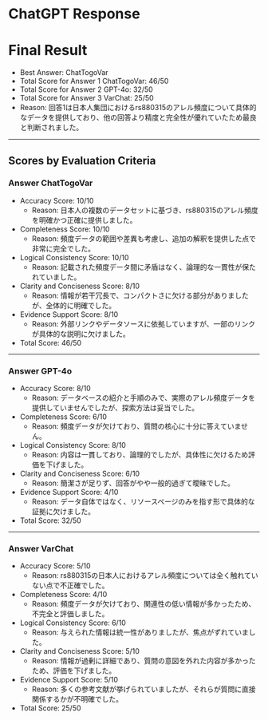 # ChatGPT Response

# Final Result

- Best Answer: ChatTogoVar
- Total Score for Answer 1 ChatTogoVar: 46/50
- Total Score for Answer 2 GPT-4o: 32/50
- Total Score for Answer 3 VarChat: 25/50
- Reason: 回答1は日本人集団におけるrs880315のアレル頻度について具体的なデータを提供しており、他の回答より精度と完全性が優れていたため最良と判断されました。

---

## Scores by Evaluation Criteria

### Answer ChatTogoVar
- Accuracy Score: 10/10
  - Reason: 日本人の複数のデータセットに基づき、rs880315のアレル頻度を明確かつ正確に提供しました。
- Completeness Score: 10/10
  - Reason: 頻度データの範囲や差異も考慮し、追加の解釈を提供した点で非常に完全でした。
- Logical Consistency Score: 10/10
  - Reason: 記載された頻度データ間に矛盾はなく、論理的な一貫性が保たれていました。
- Clarity and Conciseness Score: 8/10
  - Reason: 情報が若干冗長で、コンパクトさに欠ける部分がありましたが、全体的に明確でした。
- Evidence Support Score: 8/10
  - Reason: 外部リンクやデータソースに依拠していますが、一部のリンクが具体的な説明に欠けました。
- Total Score: 46/50

---

### Answer GPT-4o
- Accuracy Score: 8/10
  - Reason: データベースの紹介と手順のみで、実際のアレル頻度データを提供していませんでしたが、探索方法は妥当でした。
- Completeness Score: 6/10
  - Reason: 頻度データが欠けており、質問の核心に十分に答えていません。
- Logical Consistency Score: 8/10
  - Reason: 内容は一貫しており、論理的でしたが、具体性に欠けるため評価を下げました。
- Clarity and Conciseness Score: 6/10
  - Reason: 簡潔さが足りず、回答がやや一般的過ぎて曖昧でした。
- Evidence Support Score: 4/10
  - Reason: データ自体ではなく、リソースページのみを指す形で具体的な証拠に欠けました。
- Total Score: 32/50

---

### Answer VarChat
- Accuracy Score: 5/10
  - Reason: rs880315の日本人におけるアレル頻度については全く触れていない点で不正確でした。
- Completeness Score: 4/10
  - Reason: 頻度データが欠けており、関連性の低い情報が多かったため、不完全と評価しました。
- Logical Consistency Score: 6/10
  - Reason: 与えられた情報は統一性がありましたが、焦点がずれていました。
- Clarity and Conciseness Score: 5/10
  - Reason: 情報が過剰に詳細であり、質問の意図を外れた内容が多かったため、評価を下げました。
- Evidence Support Score: 5/10
  - Reason: 多くの参考文献が挙げられていましたが、それらが質問に直接関係するかが不明確でした。
- Total Score: 25/50